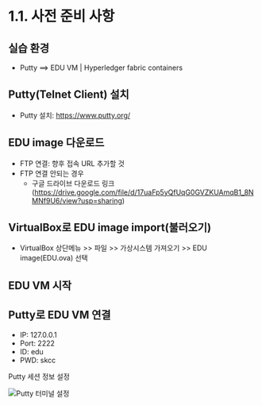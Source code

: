 # 1.1. 사전 준비 사항
## 실습 환경
- Putty ==> EDU VM | Hyperledger fabric containers

## Putty(Telnet Client) 설치
- Putty 설치: https://www.putty.org/

## EDU image 다운로드
- FTP 연결: 향후 접속 URL 추가할 것
- FTP 연결 안되는 경우
    * 구글 드라이브 다운로드 링크(https://drive.google.com/file/d/17uaFp5yQfUqG0GVZKUAmqB1_8NMNf9U6/view?usp=sharing)

## VirtualBox로 EDU image import(불러오기)
- VirtualBox 상단메뉴 >> 파일 >> 가상시스템 가져오기 >> EDU image(EDU.ova) 선택

## EDU VM 시작

## Putty로 EDU VM 연결
- IP: 127.0.0.1  
- Port: 2222
- ID: edu
- PWD: skcc

Putty 세션 정보 설정

![Putty 터미널 설정](https://github.com/aimmvp/BlockChain/blob/master/BCEdu/img/edu1_8.png)

